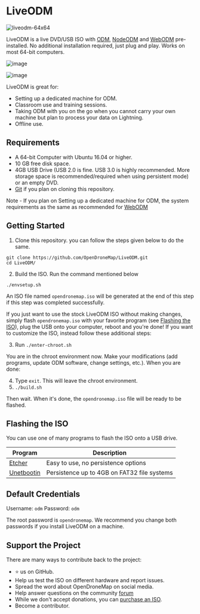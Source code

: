 # LiveODM

![liveodm-64x64](https://user-images.githubusercontent.com/1951843/46868125-50bc4f00-cdf5-11e8-96b8-47bc7c71eb21.png)

LiveODM is a live DVD/USB ISO with [ODM](https://github.com/OpenDroneMap/OpenDroneMap), [NodeODM](https://github.com/OpenDroneMap/node-OpenDroneMap) and [WebODM](https://github.com/OpenDroneMap/WebODM) pre-installed. No additional installation required, just plug and play. Works on most 64-bit computers.

![image](https://user-images.githubusercontent.com/1951843/46053851-76b5d400-c112-11e8-80ff-16d20a574cd7.png)

![image](https://user-images.githubusercontent.com/1951843/46053839-6b62a880-c112-11e8-93f7-b362aad98bda.png)

LiveODM is great for:
 * Setting up a dedicated machine for ODM.
 * Classroom use and training sessions.
 * Taking ODM with you on the go when you cannot carry your own machine but plan to process your data on Lightning. 
 * Offline use.
 
## Requirements
 * A 64-bit Computer with Ubuntu 16.04 or higher.
 * 10 GB free disk space.
 * 4GB USB Drive (USB 2.0 is fine. USB 3.0 is highly recommended. More storage space is recommended/required when using persistent mode) or an empty DVD.
 * [Git](https://git-scm.com/downloads) if you plan on cloning this repository.

 Note - If you plan on Setting up a dedicated machine for ODM, the system requirements as the same as recommended for [WebODM](https://github.com/OpenDroneMap/WebODM)

## Getting Started

1. Clone this repository. you can follow the steps given below to do the same.
```
git clone https://github.com/OpenDroneMap/LiveODM.git
cd LiveODM/
```
2. Build the ISO. Run the command mentioned below

```
./envsetup.sh
```

An ISO file named `opendronemap.iso` will be generated at the end of this step if this step was completed successfully.


If you just want to use the stock LiveODM ISO without making changes, simply flash `opendronemap.iso` with your favorite program (see [Flashing the ISO](#flashing-the-iso)), plug the USB onto your computer, reboot and you're done! If you want to customize the ISO, instead follow these additional steps:

3. Run `./enter-chroot.sh`

You are in the chroot environment now. Make your modifications (add programs, update ODM software, change settings, etc.). When you are done:

4. Type `exit`. This will leave the chroot environment.
5. `./build.sh`

Then wait. When it's done, the `opendronemap.iso` file will be ready to be flashed.

## Flashing the ISO

You can use one of many programs to flash the ISO onto a USB drive.

| Program  | Description |
| ------------- | ------------- |
| [Etcher](https://etcher.io/)    | Easy to use, no persistence options  |
| [Unetbootin](http://unetbootin.github.io/)   | Persistence up to 4GB on FAT32 file systems |

## Default Credentials

Username: `odm`
Password: `odm`

The root password is `opendronemap`. We recommend you change both passwords if you install LiveODM on a machine.

## Support the Project

There are many ways to contribute back to the project:

 - ⭐️ us on GitHub.
 - Help us test the ISO on different hardware and report issues.
 - Spread the word about OpenDroneMap on social media.
 - Help answer questions on the community [forum](http://community.opendronemap.org)
 - While we don't accept donations, you can [purchase an ISO](https://opendronemap.org/liveodm).
 - Become a contributor.

